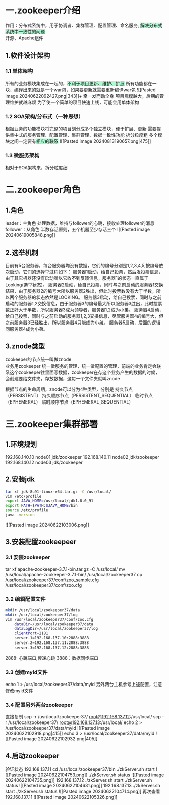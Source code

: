 # 一.zookeeper介绍
 作用：分布式系统中，用于协调者、集群管理、配置管理、命名服务, <span style="background:#affad1">解决分布式系统中一致性的问题</span>  
开源、Apache组件

## 1.软件设计架构

### 1.1 单体架构
所有的业务模块集成在一起的，<span style="background:#affad1">不利于项目更新、维护、扩展</span>
所有功能都在一块，编译出来的就是一个war包，如果要更新就需要重新编译war包
![[Pasted image 20240622092427.png|343]]+
牵一发而动全身
项目规模越大，后期的管理维护就越麻烦
为了使一个简单的项目快速上线，可能会用单体架构
### 1.2 SOA架构/分布式（一种思想）
根据业务的功能模块将完整的项目划分成多个独立模块，便于扩展、更新
需要提供集中式的服务管理、配置管理、集群管理、数据一致性功能
拆分粒度粗
多个模块之间一定要有<span style="background:#affad1">相应的联系</span>
![[Pasted image 20240813190657.png|475]]

### 1.3 微服务架构
相对于SOA架构来，拆分粒度细

# 二.zookeeper角色
## 1.角色
leader：主角色
处理数据，维持与follower的心跳，接收处理follower的消息
follower：从角色
半数存活原则，五个机器至少存活三个
![[Pasted image 20240619005848.png]]
## 2.选举机制
目前有5台服务器，每台服务器均没有数据，它们的编号分别是1,2,3,4,5,按编号依次启动，它们的选择举过程如下：
服务器1启动，给自己投票，然后发投票信息，由于其它机器还没有启动所以它收不到反馈信息，服务器1的状态一直属于Looking(选举状态)。
服务器2启动，给自己投票，同时与之前启动的服务器1交换结果，由于服务器2的编号大所以服务器2胜出，但此时投票数没有大于半数，所以两个服务器的状态依然是LOOKING。
服务器3启动，给自己投票，同时与之前启动的服务器1,2交换信息，由于服务器3的编号最大所以服务器3胜出，此时投票数正好大于半数，所以服务器3成为领导者，服务器1,2成为小弟。
服务器4启动，给自己投票，同时与之前启动的服务器1,2,3交换信息，尽管服务器4的编号大，但之前服务器3已经胜出，所以服务器4只能成为小弟。
服务器5启动，后面的逻辑同服务器4成为小弟。

## 3.znode类型
zookeeper的节点统一叫做znode\
业务用zookeeper 统一做服务的管理，统一做配置的管理，前端的业务肯定会联系这个zookeeper往里面写数据，zookeeper在存这个业务产生的数据的时候，会创建要给文件夹，存放数据，这每一个文件夹就叫znode

根据节点的生命周期，znode可以分为4种类型，分别是
持久节点（PERSISTENT）
持久顺序节点（PERSISTENT_SEQUENTIAL）
临时节点（EPHEMERAL）
临时顺序节点（EPHEMERAL_SEQUENTIAL）

# 三.zookeeper集群部署
## 1.环境规划
192.168.140.10 node01 jdk/zookeeper
192.168.140.11 node02 jdk/zookeeper
192.168.140.12 node03 jdk/zookeeper
## 2.安装jdk
```bash
tar xf jdk-8u91-linux-x64.tar.gz -C /usr/local/
vim /etc/profile
export JAVA_HOME=/usr/local/jdk1.8.0_91 
export PATH=$PATH:$JAVA_HOME/bin
source /etc/profile
java -version
```
![[Pasted image 20240622103006.png]]
## 3.安装配置zookeepeer
### 3.1 安装zookeeper
tar xf apache-zookeeper-3.7.1-bin.tar.gz -C /usr/local/
mv /usr/local/apache-zookeeper-3.7.1-bin/ /usr/local/zookeeper37
cp /usr/local/zookeeper37/conf/zoo_sample.cfg /usr/local/zookeeper37/conf/zoo.cfg
### 3.2 编辑配置文件
```bash
mkdir /usr/local/zookeeper37/data
mkdir /usr/local/zookeeper37/log
vim /usr/local/zookeeper37/conf/zoo.cfg
    dataDir=/usr/local/zookeeper37/data
    dataLogDir=/usr/local/zookeeper37/log
    clientPort=2181
    server.1=192.168.137.10:2888:3888
    server.2=192.168.137.11:2888:3888
    server.3=192.168.137.12:2888:3888
```

2888: 心跳端口,传递心跳
3888：数据同步端口

### 3.3 创建myid文件
echo 1 > /usr/local/zookeeper37/data/myid
另外两台主机参考上述配置，注意修改myid文件
### 3.4 配置另外两台zookeeper
直接复制
scp -r /usr/local/zookeeper37/ root@192.168.137.12:/usr/local/
scp -r /usr/local/zookeeper37/ root@192.168.137.13:/usr/local/
echo 2 > /usr/local/zookeeper37/data/myid
![[Pasted image 20240622102918.png|415]]
echo 3 > /usr/local/zookeeper37/data/myid
![[Pasted image 20240622102932.png|405]]
## 4.启动zookeeper
验证状态
192.168.137.11
cd /usr/local/zookeeper37/bin
./zkServer.sh start
![[Pasted image 20240622104753.png]]
./zkServer.sh status
![[Pasted image 20240622104735.png]]
192.168.137.12
./zkServer.sh start
./zkServer.sh status
![[Pasted image 20240622104631.png]]
192.168.137.13
./zkServer.sh start
./zkServer.sh status
![[Pasted image 20240622104714.png]]
再次查看192.168.137.11
![[Pasted image 20240622105326.png]]

